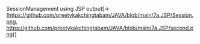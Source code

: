 SessionManagement using JSP  output[->(https://github.com/preetykakchingtabam/JAVA/blob/main/7a.JSP/Session.png,
https://github.com/preetykakchingtabam/JAVA/blob/main/7a.JSP/second.png)]

